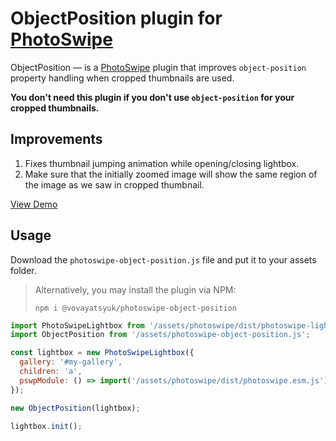 # ObjectPosition plugin for [PhotoSwipe](https://github.com/dimsemenov/PhotoSwipe)

ObjectPosition — is a [PhotoSwipe](https://github.com/dimsemenov/PhotoSwipe)
plugin that improves `object-position` property handling when cropped thumbnails
are used.

**You don't need this plugin if you don't use `object-position` for your cropped
thumbnails.**

## Improvements

 1. Fixes thumbnail jumping animation while opening/closing lightbox.
 2. Make sure that the initially zoomed image will show the same region of the image
    as we saw in cropped thumbnail.

[View Demo](https://vovayatsyuk.github.io/photoswipe-object-position/)

## Usage

Download the `photoswipe-object-position.js` file and put it to your assets folder.

> Alternatively, you may install the plugin via NPM:
>
> ```
> npm i @vovayatsyuk/photoswipe-object-position
> ```

```js
import PhotoSwipeLightbox from '/assets/photoswipe/dist/photoswipe-lightbox.esm.js';
import ObjectPosition from '/assets/photoswipe-object-position.js';

const lightbox = new PhotoSwipeLightbox({
  gallery: '#my-gallery',
  children: 'a',
  pswpModule: () => import('/assets/photoswipe/dist/photoswipe.esm.js')
});

new ObjectPosition(lightbox);

lightbox.init();
```
